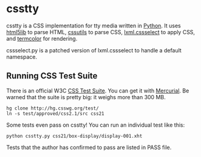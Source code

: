 # csstty

csstty is a CSS implementation for tty media written in
[Python](http://www.python.org/). It uses
[html5lib](http://code.google.com/p/html5lib/) to parse HTML,
[cssutils](http://cthedot.de/cssutils/) to parse CSS,
[lxml.cssselect](http://lxml.de/cssselect.html) to apply CSS,
and [termcolor](http://pypi.python.org/pypi/termcolor) for rendering.

cssselect.py is a patched version of lxml.cssselect to handle a default
namespace.

## Running CSS Test Suite

There is an official W3C [CSS Test Suite](http://test.csswg.org/).
You can get it with [Mercurial](http://mercurial.selenic.com/).
Be warned that the suite is pretty big: it weighs more than 300 MB.

    hg clone http://hg.csswg.org/test/
    ln -s test/approved/css2.1/src css21

Some tests even pass on csstty! You can run an individual test like
this:

    python csstty.py css21/box-display/display-001.xht

Tests that the author has confirmed to pass are listed in PASS file.
